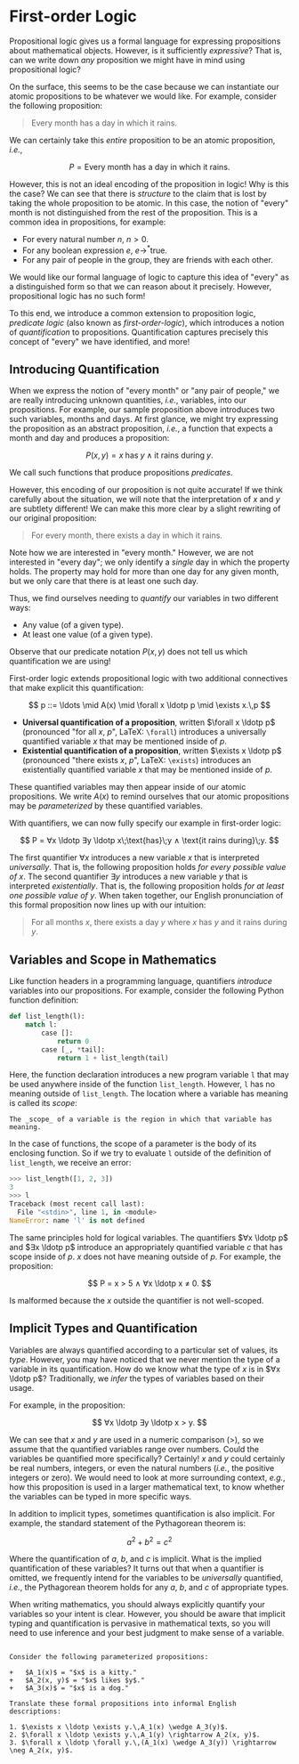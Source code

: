 # First-order Logic

Propositional logic gives us a formal language for expressing propositions about mathematical objects.
However, is it sufficiently _expressive_?
That is, can we write down _any_ proposition we might have in mind using propositional logic?

On the surface, this seems to be the case because we can instantiate our atomic propositions to be whatever we would like.
For example, consider the following proposition:

> Every month has a day in which it rains.

We can certainly take this _entire_ proposition to be an atomic proposition, _i.e._,

$$
P = \text{Every month has a day in which it rains}.
$$

However, this is not an ideal encoding of the proposition in logic!
Why is this the case?
We can see that there is _structure_ to the claim that is lost by taking the whole proposition to be atomic.
In this case, the notion of "every" month is not distinguished from the rest of the proposition.
This is a common idea in propositions, for example:

+   For every natural number $n$, $n > 0$.
+   For any boolean expression $e$, $e \longrightarrow^* \mathsf{true}$.
+   For any pair of people in the group, they are friends with each other.

We would like our formal language of logic to capture this idea of "every" as a distinguished form so that we can reason about it precisely.
However, propositional logic has no such form!

To this end, we introduce a common extension to proposition logic, _predicate logic_ (also known as _first-order-logic_), which introduces a notion of _quantification_ to propositions.
Quantification captures precisely this concept of "every" we have identified, and more!

## Introducing Quantification

When we express the notion of "every month" or "any pair of people," we are really introducing unknown quantities, _i.e._, variables, into our propositions.
For example, our sample proposition above introduces two such variables, months and days.
At first glance, we might try expressing the proposition as an abstract proposition, _i.e._, a function that expects a month and day and produces a proposition:

$$
P(x, y) = x\;\text{has}\;y ∧ \text{it rains during}\;y.
$$

We call such functions that produce propositions _predicates_.

However, this encoding of our proposition is not quite accurate!
If we think carefully about the situation, we will note that the interpretation of $x$ and $y$ are subtlety different!
We can make this more clear by a slight rewriting of our original proposition:

> For every month, there exists a day in which it rains.

Note how we are interested in "every month."
However, we are not interested in "every day"; we only identify a _single_ day in which the property holds.
The property may hold for more than one day for any given month, but we only care that there is at least one such day.

Thus, we find ourselves needing to _quantify_ our variables in two different ways:

+   Any value (of a given type).
+   At least one value (of a given type).

Observe that our predicate notation $P(x, y)$ does not tell us which quantification we are using!

First-order logic extends propositional logic with two additional connectives that make explicit this quantification:

$$
p ::= \ldots \mid A(x) \mid \forall x \ldotp p \mid \exists x.\,p
$$

+   **Universal quantification of a proposition**, written $\forall x \ldotp p$ (pronounced "for all $x$, $p$", LaTeX: `\forall`) introduces a universally quantified variable $x$ that may be mentioned inside of $p$.
+   **Existential quantification of a proposition**, written $\exists x \ldotp p$ (pronounced "there exists $x$, $p$", LaTeX: `\exists`) introduces an existentially quantified variable $x$ that may be mentioned inside of $p$.

These quantified variables may then appear inside of our atomic propositions.
We write $A(x)$ to remind ourselves that our atomic propositions may be _parameterized_ by these quantified variables.

With quantifiers, we can now fully specify our example in first-order logic:

$$
P = ∀x \ldotp ∃y \ldotp x\;\text{has}\;y ∧ \text{it rains during}\;y.
$$

The first quantifier $∀x$ introduces a new variable $x$ that is interpreted _universally_.
That is, the following proposition holds _for every possible value of $x$_.
The second quantifier $∃y$ introduces a new variable $y$ that is interpreted _existentially_.
That is, the following proposition holds _for at least one possible value of $y$_.
When taken together, our English pronunciation of this formal proposition now lines up with our intuition:

> For all months $x$, there exists a day $y$ where $x$ has $y$ and it rains during $y$.

## Variables and Scope in Mathematics

Like function headers in a programming language, quantifiers _introduce_ variables into our propositions.
For example, consider the following Python function definition:

~~~python
def list_length(l):
    match l:
        case []:
            return 0
        case [_, *tail]:
            return 1 + list_length(tail)
~~~

Here, the function declaration introduces a new program variable `l` that may be used anywhere inside of the function `list_length`.
However, `l` has no meaning outside of `list_length`.
The location where a variable has meaning is called its _scope_:

~~~admonish info title="Definition (Scope)"
The _scope_ of a variable is the region in which that variable has meaning.
~~~

In the case of functions, the scope of a parameter is the body of its enclosing function.
So if we try to evaluate `l` outside of the definition of `list_length`, we receive an error:

~~~python
>>> list_length([1, 2, 3])
3
>>> l
Traceback (most recent call last):
  File "<stdin>", line 1, in <module>
NameError: name 'l' is not defined
~~~

The same principles hold for logical variables.
The quantifiers $∀x \ldotp p$ and $∃x \ldotp p$ introduce an appropriately quantified variable $c$ that has scope inside of $p$.
$x$ does not have meaning outside of $p$.
For example, the proposition:

$$
P = x > 5 ∧ ∀x \ldotp x ≠ 0.
$$

Is malformed because the $x$ outside the quantifier is not well-scoped.

## Implicit Types and Quantification

Variables are always quantified according to a particular set of values, its _type_.
However, you may have noticed that we never mention the type of a variable in its quantification.
How do we know what the type of $x$ is in $∀x \ldotp p$?
Traditionally, we _infer_ the types of variables based on their usage.

For example, in the proposition:

$$
∀x \ldotp ∃y \ldotp x > y.
$$

We can see that $x$ and $y$ are used in a numeric comparison $(>)$, so we assume that the quantified variables range over numbers.
Could the variables be quantified more specifically?
Certainly!
$x$ and $y$ could certainly be real numbers, integers, or even the natural numbers (_i.e._, the positive integers or zero).
We would need to look at more surrounding context, _e.g._, how this proposition is used in a larger mathematical text, to know whether the variables can be typed in more specific ways.

In addition to implicit types, sometimes quantification is also implicit.
For example, the standard statement of the Pythagorean theorem is:

$$
a^2 + b^2 = c^2
$$

Where the quantification of $a$, $b$, and $c$ is implicit.
What is the implied quantification of these variables?
It turns out that when a quantifier is omitted, we frequently intend for the variables to be _universally_ quantified, _i.e._, the Pythagorean theorem holds for any $a$, $b$, and $c$ of appropriate types.

When writing mathematics, you should always explicitly quantify your variables so your intent is clear.
However, you should be aware that implicit typing and quantification is pervasive in mathematical texts, so you will need to use inference and your best judgment to make sense of a variable.

~~~admonish question title="Exercise (Quantified Translation, ‡)"

Consider the following parameterized propositions:

+   $A_1(x)$ = "$x$ is a kitty."
+   $A_2(x, y)$ = "$x$ likes $y$."
+   $A_3(x)$ = "$x$ is a dog."

Translate these formal propositions into informal English descriptions:

1. $\exists x \ldotp \exists y.\,A_1(x) \wedge A_3(y)$.
2. $\forall x \ldotp \exists y.\,A_1(y) \rightarrow A_2(x, y)$.
3. $\forall x \ldotp \forall y.\,(A_1(x) \wedge A_3(y)) \rightarrow \neg A_2(x, y)$.
~~~